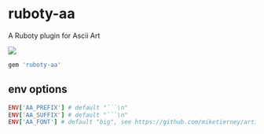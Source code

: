 # ruboty-aa

A Ruboty plugin for Ascii Art

![](http://f.st-hatena.com/images/fotolife/s/secondlife/20140903/20140903162737.png?1409729171)

```ruby
gem 'ruboty-aa'
```

## env options

```ruby
ENV['AA_PREFIX'] # default "```\n"
ENV['AA_SUFFIX'] # default "```\n"
ENV['AA_FONT'] # default "big", see https://github.com/miketierney/artii
```


